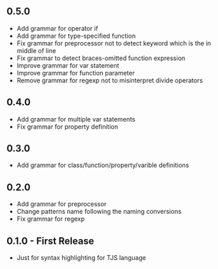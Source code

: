 ## 0.5.0
* Add grammar for operator if
* Add grammar for type-specified function
* Fix grammar for preprocessor not to detect keyword which is the in middle of line
* Fix grammar to detect braces-omitted function expression
* Improve grammar for var statement
* Improve grammar for function parameter
* Remove grammar for regexp not to misinterpret divide operators

## 0.4.0
* Add grammar for multiple var statements
* Fix grammar for property definition

## 0.3.0
* Add grammar for class/function/property/varible definitions

## 0.2.0
* Add grammar for preprocessor
* Change patterns name following the naming conversions
* Fix grammar for regexp

## 0.1.0 - First Release
* Just for syntax highlighting for TJS language
